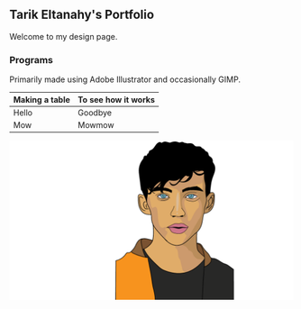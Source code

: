 ## Tarik Eltanahy's Portfolio

Welcome to my design page.

### Programs

Primarily made using Adobe Illustrator and occasionally GIMP.

| Making a table | To see how it works |
| --- | --- |
| Hello | Goodbye |
| Mow | Mowmow |

![Troye Illustration](images/troye.png)
